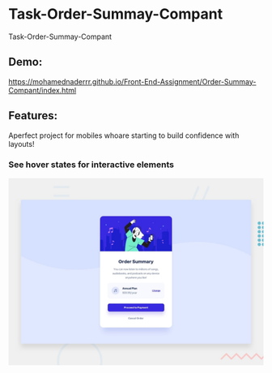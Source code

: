# Task-Order-Summay-Compant
Task-Order-Summay-Compant
## Demo:
https://mohamednaderrr.github.io/Front-End-Assignment/Order-Summay-Compant/index.html
## Features:
Aperfect project for mobiles whoare starting to build confidence with layouts!
### See hover states  for interactive elements
![GetiingStarted](./design/desktop-preview.jpg)                                                 
